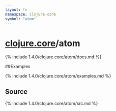 ```yaml
---
layout: fn
namespace: clojure.core
symbol: "atom"
---
```


# [clojure.core](../)/atom

{% include 1.4.0/clojure.core/atom/docs.md %}

##Examples

{% include 1.4.0/clojure.core/atom/examples.md %}
## Source
{% include 1.4.0/clojure.core/atom/src.md %}

